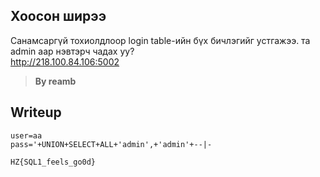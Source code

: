 ## Хоосон ширээ

Санамсаргүй тохиолдлоор login table-ийн бүх бичлэгийг устгажээ. та admin аар нэвтэрч чадах уу?  
http://218.100.84.106:5002

> **By reamb**

## Writeup



```
user=aa
pass='+UNION+SELECT+ALL+'admin',+'admin'+--|-
```

```
HZ{SQL1_feels_go0d} 
```
